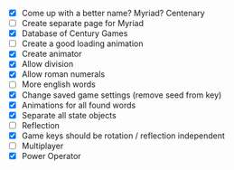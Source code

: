 - [x] Come up with a better name? Myriad? Centenary
- [ ] Create separate page for Myriad
- [x] Database of Century Games
- [ ] Create a good loading animation
- [x] Create animator
- [x] Allow division
- [x] Allow roman numerals
- [ ] More english words
- [x] Change saved game settings (remove seed from key)
- [x] Animations for all found words
- [x] Separate all state objects
- [ ] Reflection
- [x] Game keys should be rotation / reflection independent
- [ ] Multiplayer
- [x] Power Operator